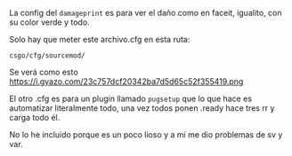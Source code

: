 La config del `damageprint` es para ver el daño como en faceit, igualito, con su color verde y todo.

Solo hay que meter este archivo.cfg en esta ruta:

`csgo/cfg/sourcemod/`

Se verá como esto https://i.gyazo.com/23c757dcf20342ba7d5d65c52f355419.png

El otro .cfg es para un plugin llamado `pugsetup` que lo que hace es automatizar literalmente todo, una vez todos ponen .ready hace tres rr y carga todo él.

No lo he incluido porque es un poco lioso y a mí me dio problemas de sv y var.
